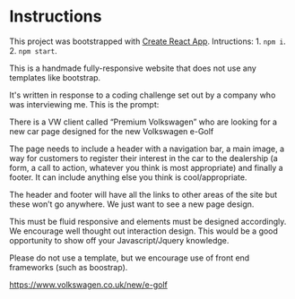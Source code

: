 # Instructions

This project was bootstrapped with [Create React App](https://github.com/facebook/create-react-app).
Intructions: 1. `npm i`. 2. `npm start`.

This is a handmade fully-responsive website that does not use any templates like bootstrap. 

It's written in response to a coding challenge set out by a company who was interviewing me. This is the prompt:

There is a VW client called “Premium Volkswagen” who are looking for a new car page designed for the new Volkswagen e-Golf

The page needs to include a header with a navigation bar, a main image, a way for customers to register their interest in the car to the dealership (a form, a call to action, whatever you think is most appropriate) and finally a footer. It can include anything else you think is cool/appropriate.

The header and footer will have all the links to other areas of the site but these won’t go anywhere. We just want to see a new page design.

This must be fluid responsive and elements must be designed accordingly. We encourage well thought out interaction design. This would be a good opportunity to show off your Javascript/Jquery knowledge.

Please do not use a template, but we encourage use of front end frameworks (such as boostrap).

https://www.volkswagen.co.uk/new/e-golf 
